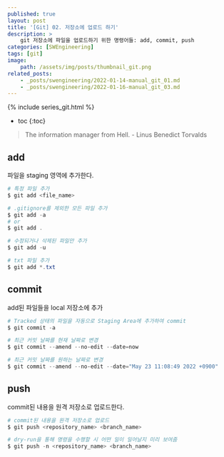 ```yaml
---
published: true
layout: post
title: '[Git] 02. 저장소에 업로드 하기'
description: >
    git 저장소에 파일을 업로드하기 위한 명령어들: add, commit, push
categories: [SWEngineering]
tags: [git]
image:
    path: /assets/img/posts/thumbnail_git.png
related_posts:
    - _posts/swengineering/2022-01-14-manual_git_01.md
    - _posts/swengineering/2022-01-16-manual_git_03.md
---
```

{% include series_git.html %}
* toc
{:toc}

> The information manager from Hell. - Linus Benedict Torvalds

## add

파일을 staging 영역에 추가한다.  

```powershell
# 특정 파일 추가
$ git add <file_name>

# .gitignore를 제외한 모든 파일 추가
$ git add -a
# or
$ git add .

# 수정되거나 삭제된 파일만 추가
$ git add -u

# txt 파일 추가
$ git add *.txt
```

## commit

add된 파일들을 local 저장소에 추가  

```powershell
# Tracked 상태의 파일을 자동으로 Staging Area에 추가하여 commit
$ git commit -a

# 최근 커밋 날짜를 현재 날짜로 변경
$ git commit --amend --no-edit --date=now

# 최근 커밋 날짜를 원하는 날짜로 변경
$ git commit --amend --no-edit --date="May 23 11:08:49 2022 +0900"
```

## push

commit된 내용을 원격 저장소로 업로드한다.  

```powershell
# commit된 내용을 원격 저장소로 업로드
$ git push <repository_name> <branch_name>

# dry-run을 통해 명령을 수행할 시 어떤 일이 일어날지 미리 보여줌
$ git push -n <repository_name> <branch_name>
```